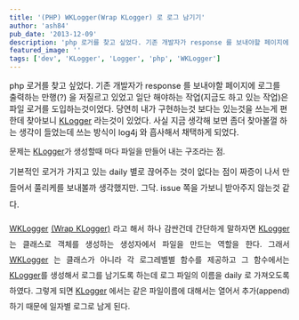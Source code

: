 ```yaml
---
title: '(PHP) WKLogger(Wrap KLogger) 로 로그 남기기'
author: 'ash84'
pub_date: '2013-12-09'
description: 'php 로거를 찾고 싶었다. 기존 개발자가 response 를 보내야할 페이지에 로그를 출력하는 만행(?) 을 저질르고 있었고 일단 해야하는 작업(지금도 하고 있는 작업)은 파일 로거를 도입하는것이었다. 당연히 내가 구현하는것 보다는 있는것을 쓰는게 편한데 찾아보니 [KLogger](https://github.com/katzgrau/KLogger) 라는것이 있었다. 사실 지금 생각해 보면 좀더 찾아볼껄 하는 생각이 들었는데 쓰는 방식이 log4j 와 흡사해서 채택하게 되었다.'
featured_image: ''
tags: ['dev', 'KLogger', 'Logger', 'php', 'WKLogger']
---
```



<span style="font-size: 11pt;">php 로거를 찾고 싶었다. 기존 개발자가 response 를 보내야할 페이지에 로그를 출력하는 만행(?) 을 저질르고 있었고 일단 해야하는 작업(지금도 하고 있는 작업)은 파일 로거를 도입하는것이었다. 당연히 내가 구현하는것 보다는 있는것을 쓰는게 편한데 찾아보니 [KLogger](https://github.com/katzgrau/KLogger) 라는것이 있었다. 사실 지금 생각해 보면 좀더 찾아볼껄 하는 생각이 들었는데 쓰는 방식이 log4j 와 흡사해서 채택하게 되었다. </span>

문제는 [KLogger](https://github.com/katzgrau/KLogger)가 생성할때 마다 파일을 만들어 내는 구조라는 점. 

<div style="text-align: justify; line-height: 2;"></div><div style="text-align: justify; line-height: 2;"><span style="font-size: 11pt;">기본적인 로거가 가지고 있는 daily 별로 끊어주는 것이 없다는 점이 짜증이 나서 만들어서 풀리케를 보내볼까 생각했지만. 그닥. issue 쪽을 가보니 받아주지 않는것 같다. </span>

[WKLogger](https://github.com/AhnSeongHyun/WKLogger) [(Wrap KLogger)](https://github.com/AhnSeongHyun/WKLogger) 라고 해서 하나 감싼건데 간단하게 말하자면 [KLogger](https://github.com/katzgrau/KLogger)는 클래스로 객체를 생성하는 생성자에서 파일을 만드는 역할을 한다. 그래서 [WKLogger](https://github.com/AhnSeongHyun/WKLogger) 는 클래스가 아니라 각 로그레벨별 함수를 제공하고 그 함수에서는 [KLogger](https://github.com/katzgrau/KLogger)를 생성해서 로그를 남기도록 하는데 로그 파일의 이름을 daily 로 가져오도록 하였다. 그렇게 되면 [KLogger](https://github.com/katzgrau/KLogger) 에서는 같은 파일이름에 대해서는 열어서 추가(append)하기 때문에 일자별 로그로 남게 된다. 

<script src="https://gist.github.com/AhnSeongHyun/7820283.js"></script>

</div>

